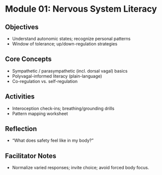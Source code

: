 # Module 01: Nervous System Literacy

## Objectives
- Understand autonomic states; recognize personal patterns
- Window of tolerance; up/down-regulation strategies

## Core Concepts
- Sympathetic / parasympathetic (incl. dorsal vagal) basics
- Polyvagal-informed literacy (plain-language)
- Co-regulation vs. self-regulation

## Activities
- Interoception check-ins; breathing/grounding drills
- Pattern mapping worksheet

## Reflection
- “What does safety feel like in my body?”

## Facilitator Notes
- Normalize varied responses; invite choice; avoid forced body focus.
